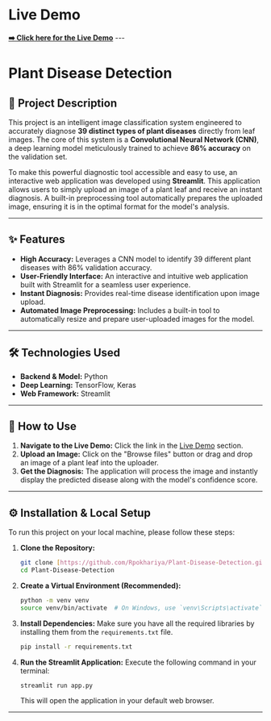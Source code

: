 # Live Demo

[**➡️ Click here for the Live Demo**](https://your-live-demo-link.com) ---


# Plant  Disease Detection

## 📖 Project Description

This project is an intelligent image classification system engineered to accurately diagnose **39 distinct types of plant diseases** directly from leaf images. The core of this system is a **Convolutional Neural Network (CNN)**, a deep learning model meticulously trained to achieve **86% accuracy** on the validation set.

To make this powerful diagnostic tool accessible and easy to use, an interactive web application was developed using **Streamlit**. This application allows users to simply upload an image of a plant leaf and receive an instant diagnosis. A built-in preprocessing tool automatically prepares the uploaded image, ensuring it is in the optimal format for the model's analysis.

---

## ✨ Features

-   **High Accuracy:** Leverages a CNN model to identify 39 different plant diseases with 86% validation accuracy.
-   **User-Friendly Interface:** An interactive and intuitive web application built with Streamlit for a seamless user experience.
-   **Instant Diagnosis:** Provides real-time disease identification upon image upload.
-   **Automated Image Preprocessing:** Includes a built-in tool to automatically resize and prepare user-uploaded images for the model.

---

## 🛠️ Technologies Used

-   **Backend & Model:** Python
-   **Deep Learning:** TensorFlow, Keras
-   **Web Framework:** Streamlit

---

## 🚀 How to Use

1.  **Navigate to the Live Demo:** Click the link in the [Live Demo](#live-demo) section.
2.  **Upload an Image:** Click on the "Browse files" button or drag and drop an image of a plant leaf into the uploader.
3.  **Get the Diagnosis:** The application will process the image and instantly display the predicted disease along with the model's confidence score.

---

## ⚙️ Installation & Local Setup

To run this project on your local machine, please follow these steps:

1.  **Clone the Repository:**
    ```bash
    git clone [https://github.com/Rpokhariya/Plant-Disease-Detection.git](https://github.com/Rpokhariya/Plant-Disease-Detection.git)
    cd Plant-Disease-Detection
    ```

2.  **Create a Virtual Environment (Recommended):**
    ```bash
    python -m venv venv
    source venv/bin/activate  # On Windows, use `venv\Scripts\activate`
    ```

3.  **Install Dependencies:**
    Make sure you have all the required libraries by installing them from the `requirements.txt` file.
    ```bash
    pip install -r requirements.txt
    ```

4.  **Run the Streamlit Application:**
    Execute the following command in your terminal:
    ```bash
    streamlit run app.py
    ```
    This will open the application in your default web browser.

---

